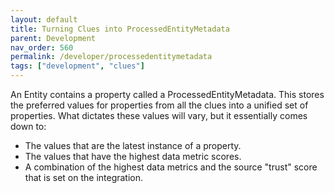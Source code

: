 ```yaml
---
layout: default
title: Turning Clues into ProcessedEntityMetadata
parent: Development
nav_order: 560
permalink: /developer/processedentitymetadata
tags: ["development", "clues"]
---
```


An Entity contains a property called a ProcessedEntityMetadata. This stores the preferred values for properties from all the clues into a unified set of properties. What dictates these values will vary, but it essentially comes down to:

 - The values that are the latest instance of a property.
 - The values that have the highest data metric scores.
 - A combination of the highest data metrics and the source "trust" score that is set on the integration. 